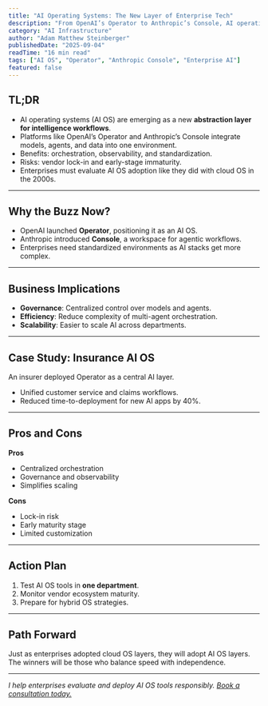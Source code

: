 ```yaml
---
title: "AI Operating Systems: The New Layer of Enterprise Tech"
description: "From OpenAI’s Operator to Anthropic’s Console, AI operating systems are redefining how businesses manage intelligence workflows."
category: "AI Infrastructure"
author: "Adam Matthew Steinberger"
publishedDate: "2025-09-04"
readTime: "16 min read"
tags: ["AI OS", "Operator", "Anthropic Console", "Enterprise AI"]
featured: false
---
```


## TL;DR
- AI operating systems (AI OS) are emerging as a new **abstraction layer for intelligence workflows**.  
- Platforms like OpenAI’s Operator and Anthropic’s Console integrate models, agents, and data into one environment.  
- Benefits: orchestration, observability, and standardization.  
- Risks: vendor lock-in and early-stage immaturity.  
- Enterprises must evaluate AI OS adoption like they did with cloud OS in the 2000s.  

---

## Why the Buzz Now?

- OpenAI launched **Operator**, positioning it as an AI OS.  
- Anthropic introduced **Console**, a workspace for agentic workflows.  
- Enterprises need standardized environments as AI stacks get more complex.  

---

## Business Implications

- **Governance**: Centralized control over models and agents.  
- **Efficiency**: Reduce complexity of multi-agent orchestration.  
- **Scalability**: Easier to scale AI across departments.  

---

## Case Study: Insurance AI OS

An insurer deployed Operator as a central AI layer.  
- Unified customer service and claims workflows.  
- Reduced time-to-deployment for new AI apps by 40%.  

---

## Pros and Cons

**Pros**  
- Centralized orchestration  
- Governance and observability  
- Simplifies scaling  

**Cons**  
- Lock-in risk  
- Early maturity stage  
- Limited customization  

---

## Action Plan

1. Test AI OS tools in **one department**.  
2. Monitor vendor ecosystem maturity.  
3. Prepare for hybrid OS strategies.  

---

## Path Forward

Just as enterprises adopted cloud OS layers, they will adopt AI OS layers. The winners will be those who balance speed with independence.  

---

*I help enterprises evaluate and deploy AI OS tools responsibly. [Book a consultation today.](/services/ai-consulting)*
